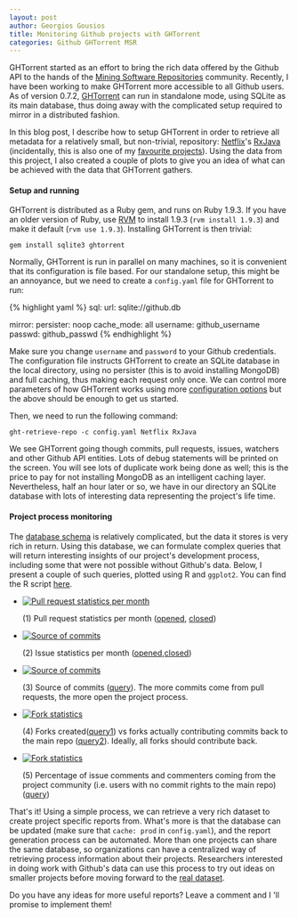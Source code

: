 ```yaml
---
layout: post
author: Georgios Gousios
title: Monitoring Github projects with GHTorrent
categories: Github GHTorrent MSR
---
```


GHTorrent started as an effort to bring the rich data offered by the Github API
to the hands of the [Mining Software Repositories](http://msrconf.org)
community. Recently, I have been working to make GHTorrent more accessible to
all Github users. As of version 0.7.2, [GHTorrent](http://ghtorrent.org) can
run in standalone mode, using SQLite as its main database, thus doing away with
the complicated setup required to mirror in a distributed fashion.

In this blog post, I describe how to setup GHTorrent in order to retrieve all
metadata for a relatively small, but non-trivial, repository:
[Netflix](https://github.com/Netflix)'s
[RxJava](https://github.com/Netflix/RxJava) (incidentally, this is also one of my
[favourite projects](https://gist.github.com/gousiosg/5264201)). Using the
data from this project, I also created a couple of plots
to give you an idea of what can be achieved with the data that GHTorrent
gathers.

#### Setup and running

GHTorrent is distributed as a Ruby gem, and runs on Ruby 1.9.3. If you have an
older version of Ruby, use [RVM](http://rvm.io) to install 1.9.3 (`rvm install
1.9.3`) and make it default (`rvm use 1.9.3`).  Installing GHTorrent is then
trivial:

```
gem install sqlite3 ghtorrent
```

Normally, GHTorrent is run in parallel on many machines, so it is convenient
that its configuration is file based. For our standalone setup, this might
be an annoyance, but we need to create a `config.yaml` file for GHTorrent to
run:

{% highlight yaml %}
sql:
  url: sqlite://github.db

mirror:
  persister: noop
  cache_mode: all
  username: github_username
  passwd: github_passwd
{% endhighlight %}

Make sure you change `username` and `password` to your Github credentials. The
configuration file instructs GHTorrent to create an SQLite database in the
local directory, using no persister (this is to avoid installing MongoDB)
and full caching, thus making each request only once. We can control more
parameters of how GHTorrent works using more [configuration options](https://github.com/gousiosg/github-mirror/blob/master/config.yaml.tmpl) but the above
should be enough to get us started.

Then, we need to run the following command:

```
ght-retrieve-repo -c config.yaml Netflix RxJava
```

We see GHTorrent going though commits, pull requests, issues, watchers and other
Github API entities. Lots of debug statements will be printed on the screen.
You will see lots of duplicate work being done as well; this is the price to pay
for not installing MongoDB as an intelligent caching layer. Nevertheless, half an
hour later or so, we have in our directory an SQLite database with lots of
interesting data representing the project's life time.

#### Project process monitoring

The [database schema](http://ghtorrent.org/relational.html) is relatively 
complicated, but the data it stores is very rich in return.
Using this database, we can formulate complex queries that will return
interesting insights of our project's development process, including
some that were not possible without Github's data. Below, I
present a couple of such queries, plotted using R and `ggplot2`. 
You can find the R script [here](https://gist.github.com/gousiosg/5563230#file-ghtorrent-project-stats-r).

<ul class="thumbnails">
  <li class="span4">
    <div class="thumbnail">
      <a href="/files/pull-req-stats.png" rel="lightbox">
        <img src="/files/pull-req-stats.png" alt="Pull request statistics per month">
      </a>
      <p>(1) Pull request statistics per month (<a href="https://gist.github.com/gousiosg/5563230#file-pullreqs_opened_per_month-sql">opened</a>, <a href="https://gist.github.com/gousiosg/5563230#file-pullreqs_merged_per_month-sql">closed</a>)</p>
    </div>
  </li>
  <li class="span4">
    <div class="thumbnail">
      <a href="/files/issue-stats.png" rel="lightbox">
        <img src="/files/issue-stats.png" alt="Source of commits">
      </a>
      <p>(2) Issue statistics per month (<a href="https://gist.github.com/gousiosg/5563230#file-issues_opened_per_month-sql">opened</a>,<a href="https://gist.github.com/gousiosg/5563230#file-issues_closed_per_month-sql">closed</a>)</p>
    </div>
  </li>
  <li class="span4">
    <div class="thumbnail">
      <a href="/files/commit-source.png" rel="lightbox">
        <img src="/files/commit-source.png" alt="Source of commits">
      </a>
      <p>(3) Source of commits (<a href="https://gist.github.com/gousiosg/5563230#file-commit_source-sql">query</a>). The more commits come from
      pull requests, the more open the project process.</p>
    </div>
  </li>
  <li class="span4">
    <div class="thumbnail">
      <a href="/files/fork-stats.png" rel="lightbox">
        <img src="/files/fork-stats.png" alt="Fork statistics">
      </a>
      <p>(4) Forks created(<a href="https://gist.github.com/gousiosg/5563230#file-forks_created-sql">query1</a>) vs forks actually contributing commits back to the main repo (<a href="https://gist.github.com/gousiosg/5563230#file-forks_contributing-sql">query2</a>). Ideally, all forks should contribute back.
      </p>
    </div>
  </li>
  <li class="span4">
    <div class="thumbnail">
      <a href="/files/comments-commenters-external.png" rel="lightbox">
        <img src="/files/comments-commenters-external.png" alt="Fork statistics">
      </a>
      <p>(5) Percentage of issue comments and commenters coming from the project community (i.e. users with no commit rights to the main repo)(<a href="https://gist.github.com/gousiosg/5563230#file-monthly_comments_commenters-sql">query</a>)
      </p>
    </div>
  </li>
</ul>

That's it! Using a simple process, we can retrieve a very rich dataset to create
project specific reports from. What's more is that the database can be updated
(make sure that `cache: prod` in `config.yaml`), and the report generation process can be automated. More than one projects can share the same database,
so organizations can have a centralized way of retrieving process information
about their projects. Researchers interested in doing work with Github's data
can use this process to try out ideas on smaller projects before moving 
forward to the [real dataset](http://ghtorrent.org/dblite/). 

Do you have any ideas for more useful reports? Leave a comment and I 'll
promise to implement them!

